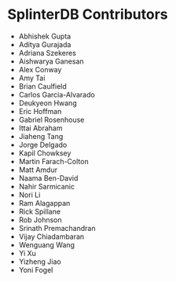 # SplinterDB Contributors

- Abhishek Gupta
- Aditya Gurajada
- Adriana Szekeres
- Aishwarya Ganesan
- Alex Conway
- Amy Tai
- Brian Caulfield
- Carlos Garcia-Alvarado
- Deukyeon Hwang
- Eric Hoffman
- Gabriel Rosenhouse
- Ittai Abraham
- Jiaheng Tang
- Jorge Delgado
- Kapil Chowksey
- Martin Farach-Colton
- Matt Amdur
- Naama Ben-David
- Nahir Sarmicanic
- Nori Li
- Ram Alagappan
- Rick Spillane
- Rob Johnson
- Srinath Premachandran
- Vijay Chiadambaran
- Wenguang Wang
- Yi Xu
- Yizheng Jiao
- Yoni Fogel

